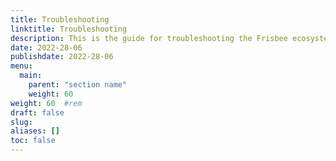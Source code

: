 ```yaml
---
title: Troubleshooting
linktitle: Troubleshooting
description: This is the guide for troubleshooting the Frisbee ecosystem
date: 2022-28-06
publishdate: 2022-28-06
menu:
  main:
    parent: "section name"
    weight: 60
weight: 60	#rem
draft: false
slug:
aliases: []
toc: false
---
```

